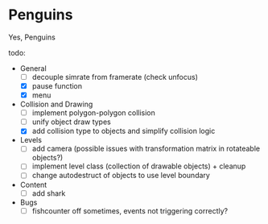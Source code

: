 # Penguins

Yes, Penguins

todo:
- General
  - [ ] decouple simrate from framerate (check unfocus)
  - [x] pause function
  - [x] menu
- Collision and Drawing
  - [ ] implement polygon-polygon collision
  - [ ] unify object draw types
  - [x] add collision type to objects and simplify collision logic
- Levels
  - [ ] add camera (possible issues with transformation matrix in rotateable objects?)
  - [ ] implement level class (collection of drawable objects) + cleanup
  - [ ] change autodestruct of objects to use level boundary
- Content
  - [ ] add shark
- Bugs
  - [ ] fishcounter off sometimes, events not triggering correctly?
